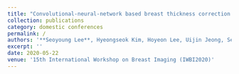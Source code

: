```yaml
---
title: "Convolutional-neural-network based breast thickness correction in digital breast tomosynthesis"
collection: publications
category: domestic conferences
permalink: /
authors: '**Seoyoung Lee**, Hyeongseok Kim, Hoyeon Lee, Uijin Jeong, Seungryong Cho'
excerpt: ''
date: 2020-05-22
venue: '15th International Workshop on Breast Imaging (IWBI2020)'
---
```

